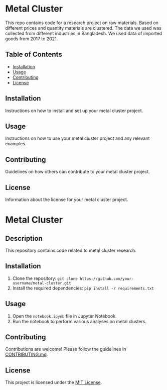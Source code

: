 # Metal Cluster

This repo contains code for a research project on raw materials. Based on different prices and quantity materials are clustered. The data we used was collected from different industries in Bangladesh. We used data of imported goods from 2017 to 2021.

## Table of Contents

- [Installation](#installation)
- [Usage](#usage)
- [Contributing](#contributing)
- [License](#license)

## Installation

Instructions on how to install and set up your metal cluster project.

## Usage

Instructions on how to use your metal cluster project and any relevant examples.

## Contributing

Guidelines on how others can contribute to your metal cluster project.

## License

Information about the license for your metal cluster project.
# Metal Cluster

## Description
This repository contains code related to metal cluster research.

## Installation
1. Clone the repository: `git clone https://github.com/your-username/metal-cluster.git`
2. Install the required dependencies: `pip install -r requirements.txt`

## Usage
1. Open the `notebook.ipynb` file in Jupyter Notebook.
2. Run the notebook to perform various analyses on metal clusters.

## Contributing
Contributions are welcome! Please follow the guidelines in [CONTRIBUTING.md](CONTRIBUTING.md).

## License
This project is licensed under the [MIT License](LICENSE).



